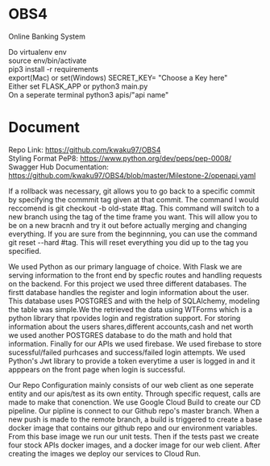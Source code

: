 # OBS4
Online Banking System

Do 
virtualenv env <br/>
source env/bin/activate <br/> 
pip3 install -r requirements <br/> 
export(Mac) or set(Windows) SECRET_KEY= "Choose a Key here" <br/>
Either set FLASK_APP or python3 main.py <br/>
On a seperate terminal python3 apis/"api name"

# Document  <br/> 
Repo Link: https://github.com/kwaku97/OBS4  <br/> 
Styling Format PeP8: https://www.python.org/dev/peps/pep-0008/  <br/> 
Swagger Hub Documentation: https://github.com/kwaku97/OBS4/blob/master/Milestone-2/openapi.yaml  <br/> 

If a rollback was necessary, git allows you to go back to a specific commit by specifying the commmit tag given at that commit. The command I would reccomend is  git checkout -b old-state #tag. This command will switch to a new branch using the tag of the time frame you want. This will allow you to be on a new bracnh and try it out before actually merging and changing everything. If you are sure from the beginnning, you can use the command git reset --hard #tag. This will reset everything you did up to the tag you specified. 

We used Python as our primary language of choice. With Flask we are serving information to the front end by specfic routes and handling requests on the backend. For this project we used three different databases. The firstt database handles the register and login information about the user. This database uses POSTGRES and with the help of SQLAlchemy, modeling the table was simple.We the retrieved the data using WTForms which is a python library that rpovides login and registration support. For storing information about the users shares,different accounts,cash and net worth we used another POSTGRES database to do the math and hold that information. Finally for our APIs we used firebase. We used firebase to store sucessful/failed purhcases and success/failed login attempts. We used Python's Jwt library to provide a token everytime a user is logged in and it apppears on the front page when login is successful. 

Our Repo Configuration mainly consists of our web client as one seperate entity and our apis/test as its own entity. Through specific request, calls are made to make that conenction. We use Google Cloud Build to create our CD pipeline. Our pipline is connect to our Github repo's master branch. When a new push is made to the remote branch, a build is triggered to create a base docker image that contains our github repo and our environment variables. From this base image we run our unit tests. Then if the tests past we create four stock APIs docker images, and a docker image for our web client. After creating the images we deploy our services to Cloud Run.
